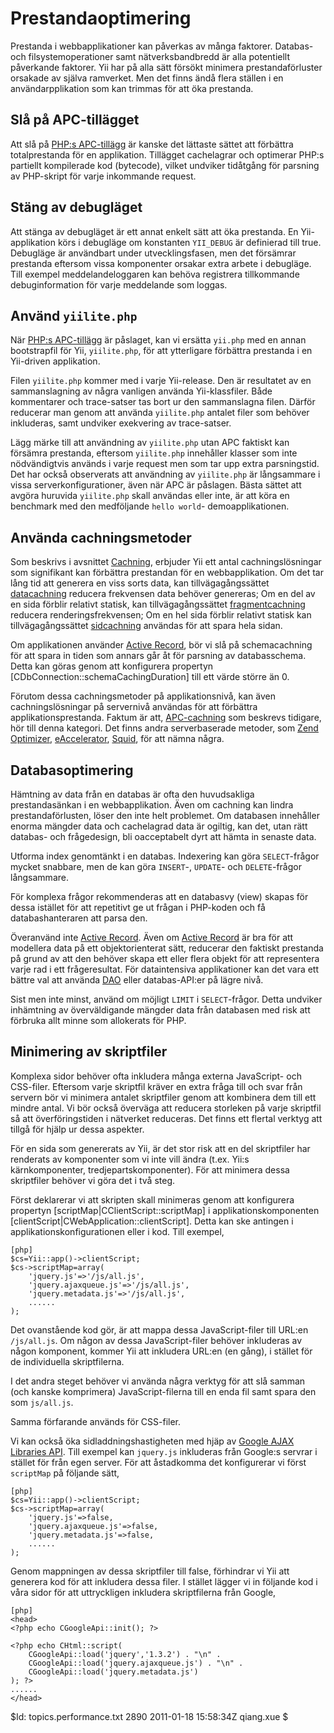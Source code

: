 Prestandaoptimering
===================

Prestanda i webbapplikationer kan påverkas av många faktorer. Databas- och 
filsystemoperationer samt nätverksbandbredd är alla potentiellt påverkande 
faktorer. Yii har på alla sätt försökt minimera prestandaförluster orsakade av 
själva ramverket. Men det finns ändå flera ställen i en användarpplikation som 
kan trimmas för att öka prestanda.

Slå på APC-tillägget
--------------------

Att slå på [PHP:s APC-tillägg](http://www.php.net/manual/en/book.apc.php) är 
kanske det lättaste sättet att förbättra totalprestanda för en applikation. 
Tillägget cachelagrar och optimerar PHP:s partiellt kompilerade kod (bytecode), 
vilket undviker tidåtgång för parsning av PHP-skript för varje inkommande 
request.

Stäng av debugläget
-------------------

Att stänga av debugläget är ett annat enkelt sätt att öka prestanda. En Yii-
applikation körs i debugläge om konstanten `YII_DEBUG` är definierad till true. 
Debugläge är användbart under utvecklingsfasen, men det försämrar prestanda 
eftersom vissa komponenter orsakar extra arbete i debugläge. Till exempel 
meddelandeloggaren kan behöva registrera tillkommande debuginformation för varje 
meddelande som loggas.

Använd `yiilite.php`
--------------------

När [PHP:s APC-tillägg](http://www.php.net/manual/en/book.apc.php) är påslaget, 
kan vi ersätta `yii.php` med en annan bootstrapfil för Yii, `yiilite.php`, för 
att ytterligare förbättra prestanda i en Yii-driven applikation.

Filen `yiilite.php` kommer med i varje Yii-release. Den är resultatet av en 
sammanslagning av några vanligen använda Yii-klassfiler. Både kommentarer och 
trace-satser tas bort ur den sammanslagna filen. Därför reducerar man genom att 
använda `yiilite.php` antalet filer som behöver inkluderas, samt undviker 
exekvering av trace-satser.

Lägg märke till att användning av `yiilite.php` utan APC faktiskt kan försämra 
prestanda, eftersom `yiilite.php` innehåller klasser som inte nödvändigtvis 
används i varje request men som tar upp extra parsningstid. Det har också observerats 
att användning av `yiilite.php` är långsammare i vissa serverkonfigurationer, 
även när APC är påslagen. Bästa sättet att avgöra huruvida `yiilite.php` skall 
användas eller inte, är att köra en benchmark med den medföljande `hello world`-
demoapplikationen.

Använda cachningsmetoder
------------------------

Som beskrivs i avsnittet [Cachning](/doc/guide/caching.overview), erbjuder Yii 
ett antal cachningslösningar som signifikant kan förbättra prestandan för en 
webbapplikation. Om det tar lång tid att generera en viss sorts data, kan 
tillvägagångssättet [datacachning](/doc/guide/caching.data) reducera frekvensen 
data behöver genereras; Om en del av en sida förblir relativt statisk, kan 
tillvägagångssättet [fragmentcachning](/doc/guide/caching.fragment) reducera 
renderingsfrekvensen; Om en hel sida förblir relativt statisk kan 
tillvägagångssättet [sidcachning](/doc/guide/caching.page) användas för att 
spara hela sidan.

Om applikationen använder [Active Record](/doc/guide/database.ar), bör vi slå på 
schemacachning för att spara in tiden som annars går åt för parsning av 
databasschema. Detta kan göras genom att konfigurera propertyn 
[CDbConnection::schemaCachingDuration] till ett värde större än 0.

Förutom dessa cachningsmetoder på applikationsnivå, kan även cachningslösningar 
på servernivå användas för att förbättra applikationsprestanda. Faktum är att, 
[APC-cachning](/doc/guide/topics.performance#enabling-apc-extension) som 
beskrevs tidigare, hör till denna kategori. Det finns andra serverbaserade 
metoder, som [Zend Optimizer](http://www.zend.com/en/products/guard/zend-optimizer), 
[eAccelerator](http://eaccelerator.net/), [Squid](http://www.squid-cache.org/), 
för att nämna några.

Databasoptimering
-----------------

Hämtning av data från en databas är ofta den huvudsakliga prestandasänkan i en 
webbapplikation. Även om cachning kan lindra prestandaförlusten, löser den inte 
helt problemet. Om databasen innehåller enorma mängder data och cachelagrad data 
är ogiltig, kan det, utan rätt databas- och frågedesign, bli oacceptabelt dyrt 
att hämta in senaste data.

Utforma index genomtänkt i en databas. Indexering kan göra `SELECT`-frågor 
mycket snabbare, men de kan göra `INSERT`-, `UPDATE`- och `DELETE`-frågor 
långsammare.

För komplexa frågor rekommenderas att en databasvy (view) skapas för dessa 
istället för att repetitivt ge ut frågan i PHP-koden och få databashanteraren 
att parsa den.

Överanvänd inte [Active Record](/doc/guide/database.ar). Även om [Active 
Record](/doc/guide/database.ar) är bra för att modellera data på ett 
objektorienterat sätt, reducerar den faktiskt prestanda på grund av att den 
behöver skapa ett eller flera objekt för att representera varje rad i ett 
frågeresultat. För dataintensiva applikationer kan det vara ett bättre val att 
använda [DAO](/doc/guide/database.dao) eller databas-API:er på lägre nivå.

Sist men inte minst, använd om möjligt `LIMIT` i `SELECT`-frågor. Detta undviker 
inhämtning av överväldigande mängder data från databasen med risk att förbruka 
allt minne som allokerats för PHP.

Minimering av skriptfiler
-------------------------

Komplexa sidor behöver ofta inkludera många externa JavaScript- och CSS-filer. 
Eftersom varje skriptfil kräver en extra fråga till och svar från servern bör vi 
minimera antalet skriptfiler genom att kombinera dem till ett mindre antal. 
Vi bör också överväga att reducera storleken på varje skriptfil så att överföringstiden 
i nätverket reduceras. Det finns ett flertal verktyg att tillgå för hjälp ur dessa aspekter.

För en sida som genererats av Yii, är det stor risk att en del skriptfiler har renderats av 
komponenter som vi inte vill ändra (t.ex. Yii:s kärnkomponenter, tredjepartskomponenter). 
För att minimera dessa skriptfiler behöver vi göra det i två steg.

Först deklarerar vi att skripten skall minimeras genom att konfigurera propertyn 
[scriptMap|CClientScript::scriptMap] i applikationskomponenten [clientScript|CWebApplication::clientScript]. 
Detta kan ske antingen i applikationskonfigurationen eller i kod. Till exempel,

~~~
[php]
$cs=Yii::app()->clientScript;
$cs->scriptMap=array(
	'jquery.js'=>'/js/all.js',
	'jquery.ajaxqueue.js'=>'/js/all.js',
	'jquery.metadata.js'=>'/js/all.js',
	......
);
~~~

Det ovanstående kod gör, är att mappa dessa JavaScript-filer till URL:en `/js/all.js`. 
Om någon av dessa JavaScript-filer behöver inkluderas av någon komponent, kommer Yii 
att inkludera URL:en (en gång), i stället för de individuella skriptfilerna.

I det andra steget behöver vi använda några verktyg för att slå samman (och kanske komprimera) 
JavaScript-filerna till en enda fil samt spara den som `js/all.js`.

Samma förfarande används för CSS-filer.

Vi kan också öka sidladdningshastigheten med hjäp av [Google AJAX Libraries API](http://code.google.com/apis/ajaxlibs/). 
Till exempel kan `jquery.js` inkluderas från Google:s servrar i stället för från egen server. För att åstadkomma det 
konfigurerar vi först `scriptMap` på följande sätt,

~~~
[php]
$cs=Yii::app()->clientScript;
$cs->scriptMap=array(
	'jquery.js'=>false,
	'jquery.ajaxqueue.js'=>false,
	'jquery.metadata.js'=>false,
	......
);
~~~

Genom mappningen av dessa skriptfiler till false, förhindrar vi Yii att generera kod för att inkludera dessa filer. 
I stället lägger vi in följande kod i våra sidor för att uttryckligen inkludera skriptfilerna från Google,

~~~
[php]
<head>
<?php echo CGoogleApi::init(); ?>

<?php echo CHtml::script(
	CGoogleApi::load('jquery','1.3.2') . "\n" .
	CGoogleApi::load('jquery.ajaxqueue.js') . "\n" .
	CGoogleApi::load('jquery.metadata.js')
); ?>
......
</head>
~~~

<div class="revision">$Id: topics.performance.txt 2890 2011-01-18 15:58:34Z qiang.xue $</div>